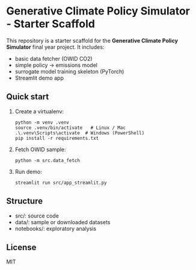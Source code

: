 # Generative Climate Policy Simulator - Starter Scaffold

This repository is a starter scaffold for the **Generative Climate Policy Simulator** final year project.
It includes:
- basic data fetcher (OWID CO2)
- simple policy -> emissions model
- surrogate model training skeleton (PyTorch)
- Streamlit demo app

## Quick start

1. Create a virtualenv:
   ```
   python -m venv .venv
   source .venv/bin/activate   # Linux / Mac
   .\.venv\Scripts\activate  # Windows (PowerShell)
   pip install -r requirements.txt
   ```

2. Fetch OWID sample:
   ```
   python -m src.data_fetch
   ```

3. Run demo:
   ```
   streamlit run src/app_streamlit.py
   ```

## Structure

- src/: source code
- data/: sample or downloaded datasets
- notebooks/: exploratory analysis

## License
MIT

